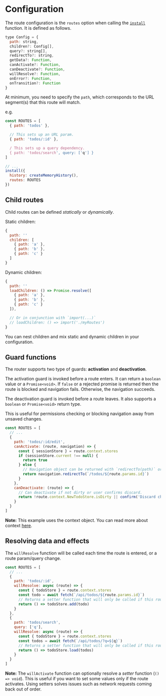 # Configuration

The route configuration is the `routes` option when calling the [`install`](./installation.md) function.
It is defined as follows.

```js
type Config = {
  path: string,
  children?: Config[],
  query?: string[],
  redirectTo?: string,
  getData?: Function,
  canActivate?: Function,
  canDeactivate?: Function,
  willResolve?: Function,
  onError?: Function,
  onTransition?: Function
}
```

At minimum, you need to specify the `path`, which corresponds to the URL segment(s) that this route will match.

e.g.

```js
const ROUTES = [
  { path: 'todos' },

  // This sets up an URL param.
  { path: 'todos/:id' },

  / This sets up a query dependency.
  { path: 'todos/search', query: ['q'] }
]

// ...
install({
  history: createMemoryHistory(),
  routes: ROUTES
})
```

## Child routes

Child routes can be defined *statically* or *dynamically*.

Static children:

```js
{
  path: ''
  children: [
    { path: 'a' },
    { path: 'b' },
    { path: 'c' }
  ]
}
```
Dynamic children:

```js
{
  path: ''
  loadChildren: () => Promise.resolve([
    { path: 'a' },
    { path: 'b' },
    { path: 'c' }
  ]),

  // Or in conjunction with `import(...)`
  // loadChildren: () => import('./myRoutes')
}
```

You can nest children and mix static and dynamic children in your configuration.

## Guard functions

The router supports two type of guards: **activation** and **deactivation**.

The activation guard is invoked before a route enters. It can return a `boolean` value or a `Promise<void>`.
If `false` or a rejected promise is returned then the route is blocked and navigation fails. Otherwise,
the navigation succeeds.

The deactivation guard is invoked before a route leaves. It also supports a `boolean` or `Promise<void>` return type.

This is useful for permissions checking or blocking navigation away from unsaved changes.

```js
const ROUTES = [
  // ...
  {
    path: 'todos/:id/edit',
    canActivate: (route, navigation) => {
      const { sessionStore } = route.context.stores
      if (sessionStore.current !== null) {
        return true
      } else {
        // Navigation object can be returned with `redirectTo(path)` or `goBack()`.
        return navigation.redirectTo(`/todos/${route.params.id}`)
      }
    },
    canDeactivate: (route) => {
      // Can deactivate if not dirty or user confirms discard.
      return !route.context.NewTodoStore.isDirty || confirm('Discard changes?')
    }
  }
]
```
**Note:** This example uses the context object. You can read more about context [here](./context.md).

## Resolving data and effects

The `willResolve` function will be called each time the route is entered, or a route param/query change.

```js
const ROUTES = [
  // ...
  {
    path: 'todos/:id',
    willResolve: async (route) => {
      const { todoStore } = route.context.stores
      const todo = await fetch(`/api/todos/${route.params.id}`)
      // Returns a setter function that will only be called if this route activated.
      return () => todoStore.add(todo)
    }
  },
  {
    path: 'todos/search',
    query: ['q'],
    willResolve: async (route) => {
      const { todoStore } = route.context.stores
      const todos = await fetch(`/api/todos/?q=${q}`)
      // Returns a setter function that will only be called if this route activated.
      return () => todoStore.load(todos)
    }
  }
]
```

**Note:** The `willActivate` function can optionally resolve a *setter* function (`() => void`). This is useful
if you want to set some values only if the route activates. Using setters solves issues such as network requests
coming back out of order.

